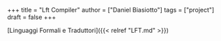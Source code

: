 +++
title = "Lft Compiler"
author = ["Daniel Biasiotto"]
tags = ["project"]
draft = false
+++

[Linguaggi Formali e Traduttori]({{< relref "LFT.md" >}})